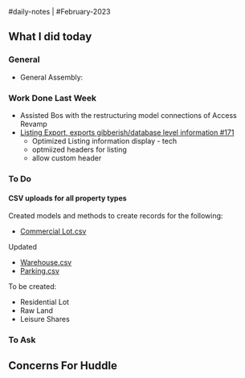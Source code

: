 #daily-notes | #February-2023

## What I did today


### General

- General Assembly: 

### Work Done Last Week
- Assisted Bos with the restructuring model connections of Access Revamp
-  [Listing Export, exports gibberish/database level information #171](https://github.com/resonate-dev/saturn/issues/171)
	- Optimized Listing information display - tech
	- optmiized headers for listing
	- allow custom header

### To Do

#### CSV uploads for all property types
Created models and methods to create records for the following:
- [Commercial Lot.csv](https://resonateasia.monday.com/protected_static/11518469/resources/756916616/Commercial%20Lot.csv)

Updated 
-   [Warehouse.csv](https://resonateasia.monday.com/protected_static/11518469/resources/744571999/Warehouse.csv)
-   [Parking.csv](https://resonateasia.monday.com/protected_static/11518469/resources/744572000/Parking.csv)

To be created:

-   Residential Lot
-   Raw Land
-   Leisure Shares


### To Ask


## Concerns For Huddle

